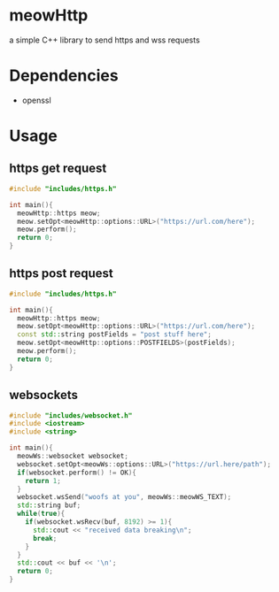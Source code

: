 # meowHttp
a simple C++ library to send https and wss requests<br>
# Dependencies
- openssl
# Usage
## https get request
```cpp
#include "includes/https.h"

int main(){
  meowHttp::https meow;
  meow.setOpt<meowHttp::options::URL>("https://url.com/here");
  meow.perform();
  return 0;
}
```
## https post request
```cpp
#include "includes/https.h"

int main(){
  meowHttp::https meow;
  meow.setOpt<meowHttp::options::URL>("https://url.com/here");
  const std::string postFields = "post stuff here";
  meow.setOpt<meowHttp::options::POSTFIELDS>(postFields);
  meow.perform();
  return 0;
}
```
## websockets
```cpp
#include "includes/websocket.h"
#include <iostream>
#include <string>

int main(){
  meowWs::websocket websocket;
  websocket.setOpt<meowWs::options::URL>("https://url.here/path");
  if(websocket.perform() != OK){
    return 1;
  }
  websocket.wsSend("woofs at you", meowWs::meowWS_TEXT);
  std::string buf;
  while(true){
    if(websocket.wsRecv(buf, 8192) >= 1){
      std::cout << "received data breaking\n";
      break;
    } 
  }
  std::cout << buf << '\n';
  return 0;
}
```

